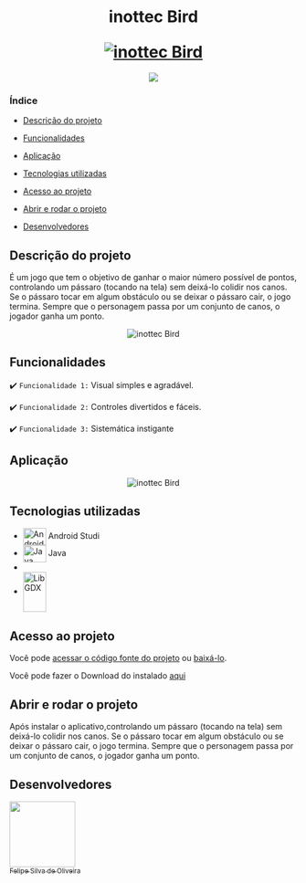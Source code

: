 <h1 align="center">
  <p align="center">inottec Bird</p>
  <a href="https://inottec.com.br/felipe/"> <img src="https://user-images.githubusercontent.com/63815922/216805275-fb1866d0-8007-4efb-b313-9fbc286028d7.png?text=Alcool-ou-Gasolina#vitrinedev" alt="inottec Bird"></a>
</h1>


<p align="center">
<img src="http://img.shields.io/static/v1?label=STATUS&message=EM%20DESENVOLVIMENTO&color=GREEN&style=for-the-badge"/>
</p>


### Índice

- [Descrição do projeto](#descrição-do-projeto)

- [Funcionalidades](#funcionalidades)

- [Aplicação](#aplicação)

- [Tecnologias utilizadas](#Tecnologias-utilizadas)

- [Acesso ao projeto](#acesso-ao-projeto)

- [Abrir e rodar o projeto](#abrir-e-rodar-o-projeto)

- [Desenvolvedores](#desenvolvedores)

## Descrição do projeto 

<p align="justify">
 
É um jogo que tem o objetivo de ganhar o maior número possível de pontos, controlando um pássaro (tocando na tela) sem deixá-lo colidir nos canos. Se o pássaro tocar em algum obstáculo ou se deixar o pássaro cair, o jogo termina. Sempre que o personagem passa por um conjunto de canos, o jogador ganha um ponto.   

</p>
<div align="center">
  
   ![inottec Bird](https://user-images.githubusercontent.com/63815922/216805037-486a6a03-4205-44be-8a7a-fe369e4f6399.png)
 
</div>

## Funcionalidades

:heavy_check_mark: `Funcionalidade 1:` Visual simples e agradável.

:heavy_check_mark: `Funcionalidade 2:` Controles divertidos e fáceis.

:heavy_check_mark: `Funcionalidade 3:` Sistemática instigante



## Aplicação

<div align="center">

![inottec Bird](https://user-images.githubusercontent.com/63815922/190935766-38f94322-b2e7-41d1-b07a-e1babf9fc5a6.gif)

</div>

###

## Tecnologias utilizadas

  *  <img align="center" alt="Androidstudio" height="30" width="40" src="https://cdn.jsdelivr.net/gh/devicons/devicon/icons/androidstudio/androidstudio-original.svg"> Android Studi     
  *  <img align="center" alt="Java" height="30" width="40" src="https://cdn.jsdelivr.net/gh/devicons/devicon/icons/java/java-original.svg"> Java
  *  
  *  <img align="center" alt="LibGDX" height="70" width="40" src="https://libgdx.com/assets/brand/logo_dark.svg">
 
###

## Acesso ao projeto

Você pode [acessar o código fonte do projeto](https://github.com/Felipe-S-O/inottecBird) ou [baixá-lo](https://github.com/Felipe-S-O/inottecBird/archive/refs/heads/main.zip).


Você pode fazer o Download do instalado [aqui](https://drive.google.com/file/d/1aAoveBWRdB65bAb_vZVxDQhpPK9-XIFY/view?usp=sharing)

## Abrir e rodar o projeto

Após instalar o aplicativo,controlando um pássaro (tocando na tela) sem deixá-lo colidir nos canos. Se o pássaro tocar em algum obstáculo ou se deixar o pássaro cair, o jogo termina. Sempre que o personagem passa por um conjunto de canos, o jogador ganha um ponto.

## Desenvolvedores

[<img src="https://avatars.githubusercontent.com/u/63815922?v=4" width=115><br><sub>Felipe Silva de Oliveira</sub>](https://github.com/Felipe-S-O) 


